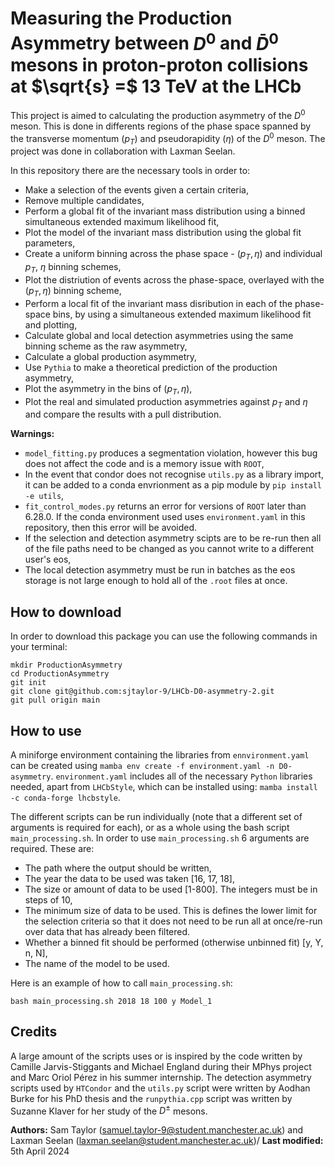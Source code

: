 # Measuring the Production Asymmetry between $D^0$ and  $\bar{D}^0$ mesons in proton-proton collisions at $\sqrt{s} =$ 13 TeV at the LHCb
This project is aimed to calculating the production asymmetry of the $D^0$ meson. This is done in differents regions of the phase space spanned by the transverse momentum ($p_T$) and pseudorapidity ($\eta$) of the $D^0$ meson. The project was done in collaboration with Laxman Seelan.

In this repository there are the necessary tools in order to:
 - Make a selection of the events given a certain criteria,
 - Remove multiple candidates,
 - Perform a global fit of the invariant mass distribution using a binned simultaneous extended maximum likelihood fit,
 - Plot the model of the invariant mass distribution using the global fit parameters,
 - Create a uniform binning across the phase space - ($p_T, \eta$) and individual $p_T$, $\eta$ binning schemes,
 - Plot the distriution of events across the phase-space, overlayed with the ($p_T, \eta$) binning scheme,
 - Perform a local fit of the invariant mass disribution in each of the phase-space bins, by using a simultaneous extended maximum likelihood fit and plotting,
 - Calculate global and local detection asymmetries using the same binning scheme as the raw asymmetry,
 - Calculate a global production asymmetry,
 - Use ```Pythia``` to make a theoretical prediction of the production asymmetry,
 - Plot the asymmetry in the bins of ($p_T, \eta$),
 - Plot the real and simulated production asymmetries against $p_T$ and $\eta$ and compare the results with a pull distribution.

**Warnings:**
 - ```model_fitting.py``` produces a segmentation violation, however this bug does not affect the code and is a memory issue with ```ROOT```,
 - In the event that condor does not recognise ```utils.py``` as a library import, it can be added to a conda envrionment as a pip module by ```pip install -e utils```,
 - ```fit_control_modes.py``` returns an error for versions of ```ROOT``` later than 6.28.0. If the conda environment used uses ```environment.yaml``` in this repository, then this error will be avoided.
 - If the selection and detection asymmetry scipts are to be re-run then all of the file paths need to be changed as you cannot write to a different user's eos,
 - The local detection asymmetry must be run in batches as the eos storage is not large enough to hold all of the ```.root``` files at once.

## How to download
In order to download this package you can use the following commands in your terminal:
```
mkdir ProductionAsymmetry
cd ProductionAsymmetry
git init
git clone git@github.com:sjtaylor-9/LHCb-D0-asymmetry-2.git
git pull origin main
```

## How to use
A miniforge environment containing the libraries from ```ennvironment.yaml``` can be created using ```mamba env create -f environment.yaml -n D0-asymmetry```. ```environment.yaml``` includes all of the necessary ```Python``` libraries needed, apart from ```LHCbStyle```, which can be installed using: ```mamba install -c conda-forge lhcbstyle```. 

The different scripts can be run individually (note that a different set of arguments is required for each), or as a whole using the bash script ```main_processing.sh```.
In order to use ```main_processing.sh``` 6 arguments are required. These are:
- The path where the output should be written,
- The year the data to be used was taken [16, 17, 18],
- The size or amount of data to be used [1-800]. The integers must be in steps of 10,
- The minimum size of data to be used. This is defines the lower limit for the selection criteria so that it does not need to be run all at once/re-run over data that has already been filtered.
- Whether a binned fit should be performed (otherwise unbinned fit) [y, Y, n, N],
- The name of the model to be used.

Here is an example of how to call ```main_processing.sh```:
```
bash main_processing.sh 2018 18 100 y Model_1
```
## Credits
A large amount of the scripts uses or is inspired by the code written by Camille Jarvis-Stiggants and Michael England during their MPhys project and Marc Oriol Pérez in his summer internship. The detection asymmetry scripts used by ```HTCondor``` and the ```utils.py``` script were written by Aodhan Burke for his PhD thesis and the ```runpythia.cpp``` script was written by Suzanne Klaver for her study of the $D^\pm$ mesons.


**Authors:** Sam Taylor (samuel.taylor-9@student.manchester.ac.uk) and Laxman Seelan (laxman.seelan@student.manchester.ac.uk)/ **Last modified:** 5th April 2024
